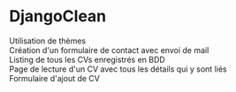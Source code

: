 # DjangoClean

Utilisation de thèmes  
Création d'un formulaire de contact avec envoi de mail  
Listing de tous les CVs enregistrés en BDD  
Page de lecture d'un CV avec tous les détails qui y sont liés  
Formulaire d'ajout de CV  
